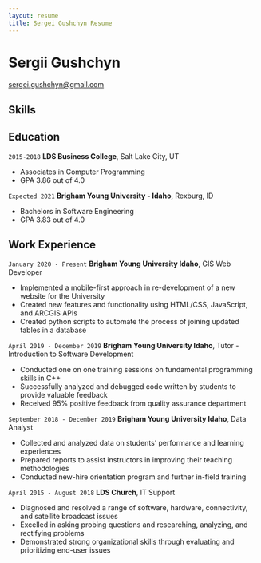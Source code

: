 ```yaml
---
layout: resume
title: Sergei Gushchyn Resume
---
```

# Sergii Gushchyn

<div id="webaddress">
<a href="sergei.gushchyn@gmail.com">sergei.gushchyn@gmail.com</a>

## Skills



## Education

`2015-2018`
__LDS Business College__, Salt Lake City, UT

- Associates in Computer Programming
- GPA 3.86 out of 4.0

`Expected 2021`
__Brigham Young University - Idaho__, Rexburg, ID

- Bachelors in Software Engineering
- GPA 3.83 out of 4.0

## Work Experience

`January 2020 - Present`
__Brigham Young University Idaho__, GIS Web Developer

- Implemented a mobile-first approach in re-development of a new website for the University
- Created new features and functionality using HTML/CSS, JavaScript, and ARCGIS APIs
- Created python scripts to automate the process of joining updated tables in a database


`April 2019 - December 2019`
__Brigham Young University Idaho__, Tutor - Introduction to Software Development

- Conducted one on one training sessions on fundamental programming skills in C++
- Successfully analyzed and debugged code written by students to provide valuable feedback
- Received 95% positive feedback from quality assurance department


`September 2018 - December 2019`
__Brigham Young University Idaho__, 	Data Analyst

- Collected and analyzed data on students’ performance and learning experiences 
- Prepared reports to assist instructors in improving their teaching methodologies
- Conducted new-hire orientation program and further in-field training


`April 2015 - August 2018`
__LDS Church__, IT Support

-	Diagnosed and resolved a range of software, hardware, connectivity, and satellite broadcast issues
-	Excelled in asking probing questions and researching, analyzing, and rectifying problems
-	Demonstrated strong organizational skills through evaluating and prioritizing end-user issues

<!-- ### Footer

Last updated: May 2013 -->


